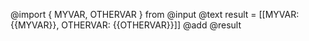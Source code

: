 @import { MYVAR, OTHERVAR } from @input
@text result = [[MYVAR: {{MYVAR}}, OTHERVAR: {{OTHERVAR}}]]
@add @result